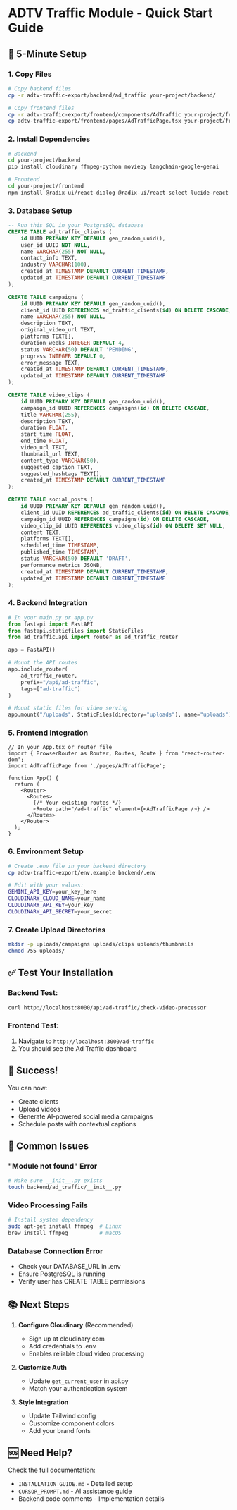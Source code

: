 # ADTV Traffic Module - Quick Start Guide

## 🚀 5-Minute Setup

### 1. Copy Files
```bash
# Copy backend files
cp -r adtv-traffic-export/backend/ad_traffic your-project/backend/

# Copy frontend files  
cp -r adtv-traffic-export/frontend/components/AdTraffic your-project/frontend/src/components/
cp adtv-traffic-export/frontend/pages/AdTrafficPage.tsx your-project/frontend/src/pages/
```

### 2. Install Dependencies
```bash
# Backend
cd your-project/backend
pip install cloudinary ffmpeg-python moviepy langchain-google-genai

# Frontend
cd your-project/frontend
npm install @radix-ui/react-dialog @radix-ui/react-select lucide-react date-fns
```

### 3. Database Setup
```sql
-- Run this SQL in your PostgreSQL database
CREATE TABLE ad_traffic_clients (
    id UUID PRIMARY KEY DEFAULT gen_random_uuid(),
    user_id UUID NOT NULL,
    name VARCHAR(255) NOT NULL,
    contact_info TEXT,
    industry VARCHAR(100),
    created_at TIMESTAMP DEFAULT CURRENT_TIMESTAMP,
    updated_at TIMESTAMP DEFAULT CURRENT_TIMESTAMP
);

CREATE TABLE campaigns (
    id UUID PRIMARY KEY DEFAULT gen_random_uuid(),
    client_id UUID REFERENCES ad_traffic_clients(id) ON DELETE CASCADE,
    name VARCHAR(255) NOT NULL,
    description TEXT,
    original_video_url TEXT,
    platforms TEXT[],
    duration_weeks INTEGER DEFAULT 4,
    status VARCHAR(50) DEFAULT 'PENDING',
    progress INTEGER DEFAULT 0,
    error_message TEXT,
    created_at TIMESTAMP DEFAULT CURRENT_TIMESTAMP,
    updated_at TIMESTAMP DEFAULT CURRENT_TIMESTAMP
);

CREATE TABLE video_clips (
    id UUID PRIMARY KEY DEFAULT gen_random_uuid(),
    campaign_id UUID REFERENCES campaigns(id) ON DELETE CASCADE,
    title VARCHAR(255),
    description TEXT,
    duration FLOAT,
    start_time FLOAT,
    end_time FLOAT,
    video_url TEXT,
    thumbnail_url TEXT,
    content_type VARCHAR(50),
    suggested_caption TEXT,
    suggested_hashtags TEXT[],
    created_at TIMESTAMP DEFAULT CURRENT_TIMESTAMP
);

CREATE TABLE social_posts (
    id UUID PRIMARY KEY DEFAULT gen_random_uuid(),
    client_id UUID REFERENCES ad_traffic_clients(id) ON DELETE CASCADE,
    campaign_id UUID REFERENCES campaigns(id) ON DELETE CASCADE,
    video_clip_id UUID REFERENCES video_clips(id) ON DELETE SET NULL,
    content TEXT,
    platforms TEXT[],
    scheduled_time TIMESTAMP,
    published_time TIMESTAMP,
    status VARCHAR(50) DEFAULT 'DRAFT',
    performance_metrics JSONB,
    created_at TIMESTAMP DEFAULT CURRENT_TIMESTAMP,
    updated_at TIMESTAMP DEFAULT CURRENT_TIMESTAMP
);
```

### 4. Backend Integration
```python
# In your main.py or app.py
from fastapi import FastAPI
from fastapi.staticfiles import StaticFiles
from ad_traffic.api import router as ad_traffic_router

app = FastAPI()

# Mount the API routes
app.include_router(
    ad_traffic_router,
    prefix="/api/ad-traffic",
    tags=["ad-traffic"]
)

# Mount static files for video serving
app.mount("/uploads", StaticFiles(directory="uploads"), name="uploads")
```

### 5. Frontend Integration
```tsx
// In your App.tsx or router file
import { BrowserRouter as Router, Routes, Route } from 'react-router-dom';
import AdTrafficPage from './pages/AdTrafficPage';

function App() {
  return (
    <Router>
      <Routes>
        {/* Your existing routes */}
        <Route path="/ad-traffic" element={<AdTrafficPage />} />
      </Routes>
    </Router>
  );
}
```

### 6. Environment Setup
```bash
# Create .env file in your backend directory
cp adtv-traffic-export/env.example backend/.env

# Edit with your values:
GEMINI_API_KEY=your_key_here
CLOUDINARY_CLOUD_NAME=your_name
CLOUDINARY_API_KEY=your_key
CLOUDINARY_API_SECRET=your_secret
```

### 7. Create Upload Directories
```bash
mkdir -p uploads/campaigns uploads/clips uploads/thumbnails
chmod 755 uploads/
```

## ✅ Test Your Installation

### Backend Test:
```bash
curl http://localhost:8000/api/ad-traffic/check-video-processor
```

### Frontend Test:
1. Navigate to `http://localhost:3000/ad-traffic`
2. You should see the Ad Traffic dashboard

## 🎉 Success!

You can now:
- Create clients
- Upload videos
- Generate AI-powered social media campaigns
- Schedule posts with contextual captions

## 🔧 Common Issues

### "Module not found" Error
```bash
# Make sure __init__.py exists
touch backend/ad_traffic/__init__.py
```

### Video Processing Fails
```bash
# Install system dependency
sudo apt-get install ffmpeg  # Linux
brew install ffmpeg          # macOS
```

### Database Connection Error
- Check your DATABASE_URL in .env
- Ensure PostgreSQL is running
- Verify user has CREATE TABLE permissions

## 📚 Next Steps

1. **Configure Cloudinary** (Recommended)
   - Sign up at cloudinary.com
   - Add credentials to .env
   - Enables reliable cloud video processing

2. **Customize Auth**
   - Update `get_current_user` in api.py
   - Match your authentication system

3. **Style Integration**
   - Update Tailwind config
   - Customize component colors
   - Add your brand fonts

## 🆘 Need Help?

Check the full documentation:
- `INSTALLATION_GUIDE.md` - Detailed setup
- `CURSOR_PROMPT.md` - AI assistance guide
- Backend code comments - Implementation details 